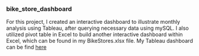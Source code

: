 ### bike_store_dashboard
For this project, I created an interactive dashboard to illustrate monthly analysis using Tableau, after querying necessary data using mySQL. I also utilized pivot table in Excel to build another interactive dashboard within Excel, which can be found in my BikeStores.xlsx file. My Tableau dashboard can be find [here](https://public.tableau.com/app/profile/dan8691/viz/BikeStore_16893535952950/Dashboard1#1)

